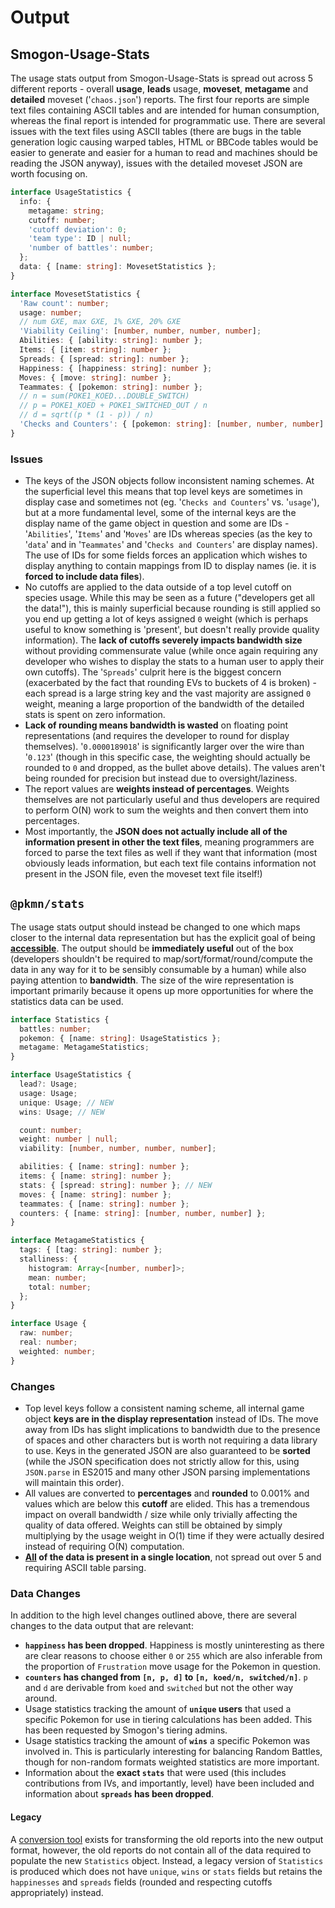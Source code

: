 # Output

## Smogon-Usage-Stats

The usage stats output from Smogon-Usage-Stats is spread out across 5 different reports - overall
**usage**, **leads** usage, **moveset**, **metagame** and **detailed** moveset ('`chaos.json`')
reports. The first four reports are simple text files containing ASCII tables and are intended for
human consumption, whereas the final report is intended for programmatic use. There are several
issues with the text files using ASCII tables (there are bugs in the table generation logic causing
warped tables, HTML or BBCode tables would be easier to generate and easier for a human to read and
machines should be reading the JSON anyway), issues with the detailed moveset JSON are worth
focusing on.

```ts
interface UsageStatistics {
  info: {
    metagame: string;
    cutoff: number;
    'cutoff deviation': 0;
    'team type': ID | null;
    'number of battles': number;
  };
  data: { [name: string]: MovesetStatistics };
}

interface MovesetStatistics {
  'Raw count': number;
  usage: number;
  // num GXE, max GXE, 1% GXE, 20% GXE
  'Viability Ceiling': [number, number, number, number];
  Abilities: { [ability: string]: number };
  Items: { [item: string]: number };
  Spreads: { [spread: string]: number };
  Happiness: { [happiness: string]: number };
  Moves: { [move: string]: number };
  Teammates: { [pokemon: string]: number };
  // n = sum(POKE1_KOED...DOUBLE_SWITCH)
  // p = POKE1_KOED + POKE1_SWITCHED_OUT / n
  // d = sqrt((p * (1 - p)) / n)
  'Checks and Counters': { [pokemon: string]: [number, number, number] };
}
```

### Issues

- The keys of the JSON objects follow inconsistent naming schemes. At the superficial level this
  means that top level keys are sometimes in display case and sometimes not (eg. '`Checks and
  Counters`' vs. '`usage`'), but at a more fundamental level, some of the internal keys are the
  display name of the game object in question and some are IDs - '`Abilities`', '`Items`' and
  '`Moves`' are IDs whereas species (as the key to '`data`' and in '`Teammates`' and '`Checks and
  Counters`' are display names). The use of IDs for some fields forces an application which wishes
  to display anything to contain mappings from ID to display names (ie. it is **forced to include
  data files**).
- No cutoffs are applied to the data outside of a top level cutoff on species usage. While this may
  be seen as a future ("developers get all the data!"), this is mainly superficial because rounding
  is still applied so you end up getting a lot of keys assigned `0` weight (which is perhaps useful
  to know something is 'present', but doesn't really provide quality information). The **lack of
  cutoffs severely impacts bandwidth size** without providing commensurate value (while once again
  requiring any developer who wishes to display the stats to a human user to apply their own
  cutoffs). The '`Spreads`' culprit here is the biggest concern (exacerbated by the fact that
  rounding EVs to buckets of 4 is broken) - each spread is a large string key and the vast majority
  are assigned `0` weight, meaning a large proportion of the bandwidth of the detailed stats is
  spent on zero information.
- **Lack of rounding means bandwidth is wasted** on floating point representations (and requires the
  developer to round for display themselves). '`0.0000189018`' is significantly larger over the wire
  than '`0.123`' (though in this specific case, the weighting should actually be rounded to `0` and
  dropped, as the bullet above details). The values aren't being rounded for precision but instead
  due to oversight/laziness.
- The report values are **weights instead of percentages**. Weights themselves are not particularly
  useful and thus developers are required to perform O(N) work to sum the weights and then convert
  them into percentages.
- Most importantly, the **JSON does not actually include all of the information present in other the
  text files**, meaning programmers are forced to parse the text files as well if they want that
  information (most obviously leads information, but each text file contains information not present
  in the JSON file, even the moveset text file itself!)

## `@pkmn/stats`

The usage stats output should instead be changed to one which maps closer to the internal data
representation but has the explicit goal of being **<ins>accessible</ins>**. The output should be
**immediately useful** out of the box (developers shouldn't be required to
map/sort/format/round/compute the data in any way for it to be sensibly consumable by a human) while
also paying attention to **bandwidth**. The size of the wire representation is important primarily
because it opens up more opportunities for where the statistics data can be used.

```ts
interface Statistics {
  battles: number;
  pokemon: { [name: string]: UsageStatistics };
  metagame: MetagameStatistics;
}

interface UsageStatistics {
  lead?: Usage;
  usage: Usage;
  unique: Usage; // NEW
  wins: Usage; // NEW

  count: number;
  weight: number | null;
  viability: [number, number, number, number];

  abilities: { [name: string]: number };
  items: { [name: string]: number };
  stats: { [spread: string]: number }; // NEW
  moves: { [name: string]: number };
  teammates: { [name: string]: number };
  counters: { [name: string]: [number, number, number] };
}

interface MetagameStatistics {
  tags: { [tag: string]: number };
  stalliness: {
    histogram: Array<[number, number]>;
    mean: number;
    total: number;
  };
}

interface Usage {
  raw: number;
  real: number;
  weighted: number;
}
```

### Changes

- Top level keys follow a consistent naming scheme, all internal game object **keys are in the
  display representation** instead of IDs. The move away from IDs has slight implications to
  bandwidth due to the presence of spaces and other characters but is worth not requiring a data
  library to use. Keys in the generated JSON are also guaranteed to be **sorted** (while the JSON
  specification does not strictly allow for this, using `JSON.parse` in ES2015 and many other JSON
  parsing implementations will maintain this order).
- All values are converted to **percentages** and **rounded** to 0.001% and values which are below
  this **cutoff** are elided. This has a tremendous impact on overall bandwidth / size while only
  trivially affecting the quality of data offered. Weights can still be obtained by simply
  multiplying by the usage weight in O(1) time if they were actually desired instead of requiring
  O(N) computation.
- **<ins>All</ins> of the data is present in a single location**, not spread out over 5 and
  requiring ASCII table parsing.

### Data Changes

In addition to the high level changes outlined above, there are several changes to the data output
that are relevant:

- **`happiness` has been dropped**. Happiness is mostly uninteresting as there are clear reasons to
  choose either `0` or `255` which are also inferable from the proportion of `Frustration` move
  usage for the Pokemon in question.
- **`counters` has changed from `[n, p, d]` to `[n, koed/n, switched/n]`**. `p` and `d` are
  derivable from `koed` and `switched` but not the other way around.
- Usage statistics tracking the amount of **`unique` users** that used a specific Pokemon for use in
  tiering calculations has been added. This has been requested by Smogon's tiering admins.
- Usage statistics tracking the amount of **`wins`** a specific Pokemon was involved in. This is
  particularly interesting for balancing Random Battles, though for non-random formats weighted
  statistics are more important.
- Information about the **exact `stats`** that were used (this includes contributions from IVs, and
  importantly, level) have been included and information about **`spreads` has been dropped**.

#### Legacy

A [conversion tool](convert) exists for transforming the old reports into the new output format,
however, the old reports do not contain all of the data required to populate the new `Statistics`
object. Instead, a legacy version of `Statistics` is produced which does not have `unique`, `wins`
or `stats` fields but retains the `happinesses` and `spreads` fields (rounded and respecting
cutoffs appropriately) instead.
